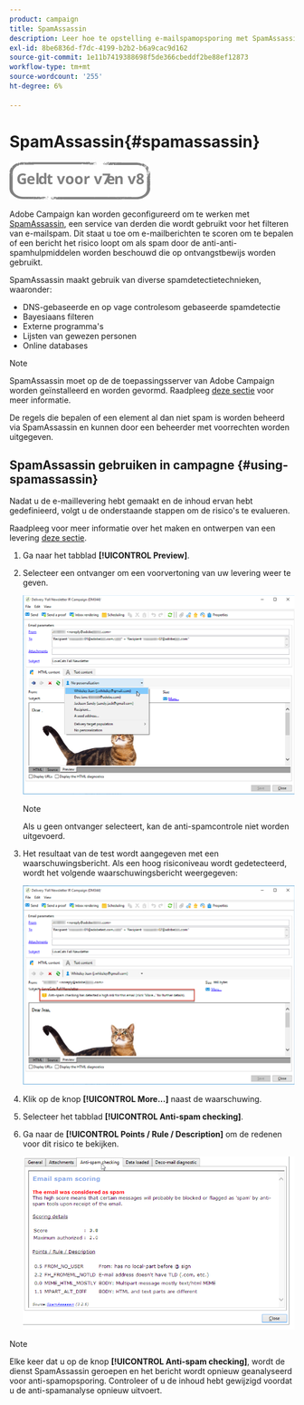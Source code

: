 ```yaml
---
product: campaign
title: SpamAssassin
description: Leer hoe te opstelling e-mailspamopsporing met SpamAssassin
exl-id: 8be6836d-f7dc-4199-b2b2-b6a9cac9d162
source-git-commit: 1e11b7419388698f5de366cbeddf2be88ef12873
workflow-type: tm+mt
source-wordcount: '255'
ht-degree: 6%

---
```


# SpamAssassin{#spamassassin}

![](../../assets/common.svg)

Adobe Campaign kan worden geconfigureerd om te werken met [SpamAssassin](https://spamassassin.apache.org), een service van derden die wordt gebruikt voor het filteren van e-mailspam. Dit staat u toe om e-mailberichten te scoren om te bepalen of een bericht het risico loopt om als spam door de anti-anti-spamhulpmiddelen worden beschouwd die op ontvangstbewijs worden gebruikt.

SpamAssassin maakt gebruik van diverse spamdetectietechnieken, waaronder:

* DNS-gebaseerde en op vage controlesom gebaseerde spamdetectie
* Bayesiaans filteren
* Externe programma&#39;s
* Lijsten van gewezen personen
* Online databases

>[!NOTE]
>
>SpamAssassin moet op de de toepassingsserver van Adobe Campaign worden geïnstalleerd en worden gevormd. Raadpleeg [deze sectie](../../installation/using/configuring-spamassassin.md) voor meer informatie.
>
>De regels die bepalen of een element al dan niet spam is worden beheerd via SpamAssassin en kunnen door een beheerder met voorrechten worden uitgegeven.

## SpamAssassin gebruiken in campagne {#using-spamassassin}

Nadat u de e-maillevering hebt gemaakt en de inhoud ervan hebt gedefinieerd, volgt u de onderstaande stappen om de risico&#39;s te evalueren.

Raadpleeg voor meer informatie over het maken en ontwerpen van een levering [deze sectie](about-email-channel.md).

1. Ga naar het tabblad **[!UICONTROL Preview]**. 
1. Selecteer een ontvanger om een voorvertoning van uw levering weer te geven.

   ![](assets/s_tn_del_preview_spamassassin_recipient.png)

   >[!NOTE]
   >
   >Als u geen ontvanger selecteert, kan de anti-spamcontrole niet worden uitgevoerd.

1. Het resultaat van de test wordt aangegeven met een waarschuwingsbericht. Als een hoog risiconiveau wordt gedetecteerd, wordt het volgende waarschuwingsbericht weergegeven:

   ![](assets/s_tn_del_preview_spamassassin_ko.png)

1. Klik op de knop **[!UICONTROL More...]** naast de waarschuwing.
1. Selecteer het tabblad **[!UICONTROL Anti-spam checking]**. 
1. Ga naar de **[!UICONTROL Points / Rule / Description]** om de redenen voor dit risico te bekijken.

   ![](assets/s_tn_del_msg_spamassassin_ko.png)

>[!NOTE]
>
>Elke keer dat u op de knop **[!UICONTROL Anti-spam checking]**, wordt de dienst SpamAssassin geroepen en het bericht wordt opnieuw geanalyseerd voor anti-spamopsporing. Controleer of u de inhoud hebt gewijzigd voordat u de anti-spamanalyse opnieuw uitvoert.
